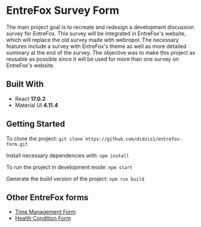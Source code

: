 # EntreFox Survey Form

The main project goal is to recreate and redesign a development discussion survey for EntreFox. This survey will be integrated in EntreFox's website, which will replace the old survey made with webropol. The necessary features include a survey with EntreFox's theme as well as more detailed summary at the end of the survey. The objective was to make this project as reusable as possible since it will be used for more than one survey on EntreFox's website.

## Built With

-   React **17.0.2**
-   Material UI **4.11.4**

## Getting Started

To clone the project: `git clone https://github.com/didzis1/entrefox-form.git`

Install necessary dependencies with: `npm install`

To run the project in development mode: `npm start`

Generate the build version of the project: `npm run build`

## Other EntreFox forms
- [Time Management Form](https://github.com/didzis1/entrefox-time-mngmt-form)
- [Health Condition Form](https://github.com/didzis1/entrefox-health-cond-form)
